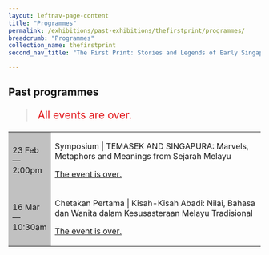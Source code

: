 ```yaml
---
layout: leftnav-page-content
title: "Programmes"
permalink: /exhibitions/past-exhibitions/thefirstprint/programmes/
breadcrumb: "Programmes"
collection_name: thefirstprint
second_nav_title: "The First Print: Stories and Legends of Early Singapore"

---
```


<!-- 

Colours
Upcoming: default colour
Past: #c1c1c1

-->

<section class="sgds-section__progs">

<div class="sgds-container__description">
    <div class="row">
        <div class="col is-10-mobile">

<h2>Past programmes</h2>

<blockquote style="color: #E21216; font-size: 150%;">All events are over.</blockquote>

<table class="table table-v">
    <tr>
        <td style="background-color: #c1c1c1;">23 Feb<br>
            &mdash;<br>
            2:00pm</td>
        <td>
            <p>Symposium &#124; TEMASEK AND SINGAPURA: Marvels, Metaphors and Meanings from Sejarah Melayu</p>
            <p><a href="/programmes/thefirstprint/20190223-symposium/">The event is over.</a></p>
        </td>
    </tr>     
    <tr>
        <td style="background-color: #c1c1c1;">16 Mar<br>
            &mdash;<br>
            10:30am</td>
        <td>
            <p>Chetakan Pertama &#124; Kisah-Kisah Abadi: Nilai, Bahasa dan Wanita dalam Kesusasteraan Melayu Tradisional</p>
            <p><a href="/programmes/thefirstprint/20190316-chetakan-pertama/">The event is over.</a></p>
        </td>
    </tr>    
</table>
        </div>
    </div>
</div>
</section>